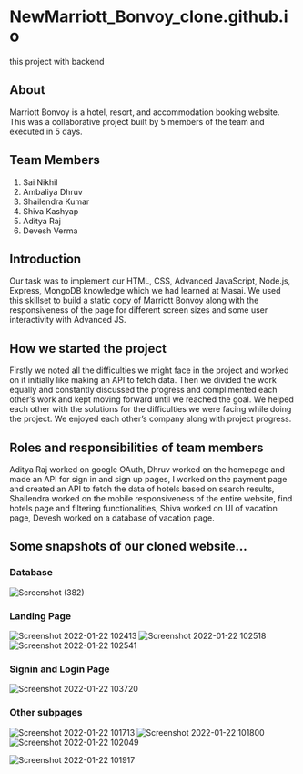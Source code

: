 # NewMarriott_Bonvoy_clone.github.io
this project with backend 

## About
Marriott Bonvoy is a hotel, resort, and accommodation booking website. This was a collaborative project built by 5 members of the team and executed in 5 days.

## Team Members
1. Sai Nikhil
2. Ambaliya Dhruv
3. Shailendra Kumar
4. Shiva Kashyap
5. Aditya Raj
6. Devesh Verma
## Introduction
Our task was to implement our HTML, CSS, Advanced JavaScript, Node.js, Express, MongoDB knowledge which we had learned at Masai. We used this skillset to build a static copy of Marriott Bonvoy along with the responsiveness of the page for different screen sizes and some user interactivity with Advanced JS.
## How we started the project
Firstly we noted all the difficulties we might face in the project and worked on it initially like making an API to fetch data. Then we divided the work equally and constantly discussed the progress and complimented each other’s work and kept moving forward until we reached the goal. We helped each other with the solutions for the difficulties we were facing while doing the project. We enjoyed each other’s company along with project progress.
## Roles and responsibilities of team members
Aditya Raj worked on google OAuth, Dhruv worked on the homepage and made an API for sign in and sign up pages, I worked on the payment page and created an API to fetch the data of hotels based on search results, Shailendra worked on the mobile responsiveness of the entire website, find hotels page and filtering functionalities, Shiva worked on UI of vacation page, Devesh worked on a database of vacation page.
## Some snapshots of our cloned website…
### Database
![Screenshot (382)](https://user-images.githubusercontent.com/96105500/158130260-241d3695-39c2-4ce0-80e8-949d73d8899c.png)
### Landing Page 
![Screenshot 2022-01-22 102413](https://user-images.githubusercontent.com/96105500/158127155-6f7bbed7-7bc6-4685-8208-b0768447016f.png)
![Screenshot 2022-01-22 102518](https://user-images.githubusercontent.com/96105500/158127259-526665a8-66d8-41ec-afbb-d1d7575dff62.png)
![Screenshot 2022-01-22 102541](https://user-images.githubusercontent.com/96105500/158127270-d9de271e-edf3-420f-8512-f97520a29db3.png)

### Signin and Login Page
![Screenshot 2022-01-22 103720](https://user-images.githubusercontent.com/96105500/158127474-18d79b5a-e963-4d8a-9fd8-165780eedebd.png)

### Other subpages
![Screenshot 2022-01-22 101713](https://user-images.githubusercontent.com/96105500/158127577-732fa369-680a-4066-88f2-1d797fc4fa57.png)
![Screenshot 2022-01-22 101800](https://user-images.githubusercontent.com/96105500/158127585-d7d8589e-8454-4649-b610-0c938c88b08c.png)
![Screenshot 2022-01-22 102049](https://user-images.githubusercontent.com/96105500/158127593-3aa7644e-f390-45fe-9bf4-a00410c9c5fe.png)

![Screenshot 2022-01-22 101917](https://user-images.githubusercontent.com/96105500/158127601-2ea5558d-bb46-4258-a65b-21cec26b746e.png)


